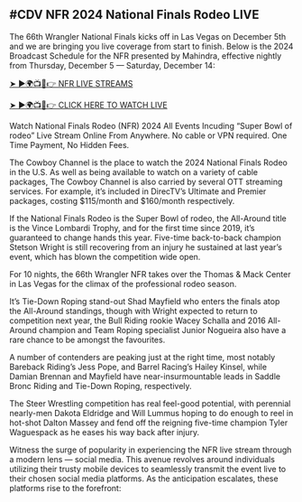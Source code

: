 ## #CDV NFR 2024 National Finals Rodeo LIVE

The 66th Wrangler National Finals kicks off in Las Vegas on December 5th and we are bringing you live coverage from start to finish. Below is the 2024 Broadcast Schedule for the NFR presented by Mahindra, effective nightly from Thursday, December 5 — Saturday, December 14:

[➤ ►🌍📺📱👉 NFR LIVE STREAMS
](https://creativemediaof.com/National-Finals-Rodeo/)

[➤ ►🌍📺📱👉 CLICK HERE TO WATCH LIVE
](https://creativemediaof.com/National-Finals-Rodeo/)

Watch National Finals Rodeo (NFR) 2024 All Events Incuding “Super Bowl of rodeo” Live Stream Online From Anywhere. No cable or VPN required. One Time Payment, No Hidden Fees.

The Cowboy Channel is the place to watch the 2024 National Finals Rodeo in the U.S. As well as being available to watch on a variety of cable packages, The Cowboy Channel is also carried by several OTT streaming services. For example, it’s included in DirecTV’s Ultimate and Premier packages, costing $115/month and $160/month respectively.

If the National Finals Rodeo is the Super Bowl of rodeo, the All-Around title is the Vince Lombardi Trophy, and for the first time since 2019, it’s guaranteed to change hands this year. Five-time back-to-back champion Stetson Wright is still recovering from an injury he sustained at last year’s event, which has blown the competition wide open.

For 10 nights, the 66th Wrangler NFR takes over the Thomas & Mack Center in Las Vegas for the climax of the professional rodeo season.

It’s Tie-Down Roping stand-out Shad Mayfield who enters the finals atop the All-Around standings, though with Wright expected to return to competition next year, the Bull Riding rookie Wacey Schalla and 2016 All-Around champion and Team Roping specialist Junior Nogueira also have a rare chance to be amongst the favourites.

A number of contenders are peaking just at the right time, most notably Bareback Riding’s Jess Pope, and Barrel Racing’s Hailey Kinsel, while Damian Brennan and Mayfield have near-insurmountable leads in Saddle Bronc Riding and Tie-Down Roping, respectively.

The Steer Wrestling competition has real feel-good potential, with perennial nearly-men Dakota Eldridge and Will Lummus hoping to do enough to reel in hot-shot Dalton Massey and fend off the reigning five-time champion Tyler Waguespack as he eases his way back after injury.

Witness the surge of popularity in experiencing the NFR live stream through a modern lens — social media. This avenue revolves around individuals utilizing their trusty mobile devices to seamlessly transmit the event live to their chosen social media platforms. As the anticipation escalates, these platforms rise to the forefront:
